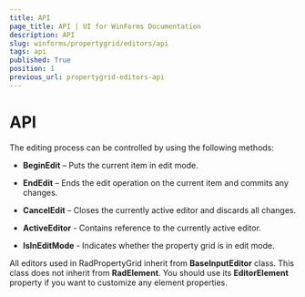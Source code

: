 ```yaml
---
title: API
page_title: API | UI for WinForms Documentation
description: API
slug: winforms/propertygrid/editors/api
tags: api
published: True
position: 1
previous_url: propertygrid-editors-api
---
```


# API

The editing process can be controlled by using the following methods:

* __BeginEdit__ – Puts the current item in edit mode.

* __EndEdit__ – Ends the edit operation on the current item and commits any changes.

* __CancelEdit__ – Closes the currently active editor and discards all changes.

* __ActiveEditor__ - Contains reference to the currently active editor.

* __IsInEditMode__ - Indicates whether the property grid is in edit mode.

All editors used in RadPropertyGrid inherit from __BaseInputEditor__ class. This class does not inherit from __RadElement__. You should use its __EditorElement__ property if you want to customize any element properties.
		
